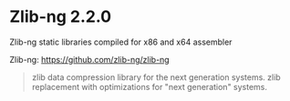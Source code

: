 # Zlib-ng 2.2.0

Zlib-ng static libraries compiled for x86 and x64 assembler 

Zlib-ng: https://github.com/zlib-ng/zlib-ng

> zlib data compression library for the next generation systems. zlib replacement with optimizations for "next generation" systems.
